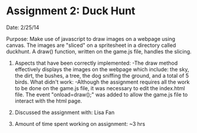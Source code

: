 Assignment 2: Duck Hunt
=======================

Date: 2/25/14

Purpose: Make use of javascript to draw images on a webpage using canvas. The images are "sliced" on a spritesheet in a directory called duckhunt. A draw() function, written on the game.js file, handles the slicing.

1. Aspects that have been correctly implemented:
-The draw method effectively displays the images on the webpage which include: the sky, the dirt, the bushes, a tree, the dog sniffing the ground, and a total of 5 birds. 
What didn't work:
-Although the assignment requires all the work to be done on the game.js file, it was necessary to edit the index.html file. The event "onload=draw();" was added to allow the game.js file to interact with the html page. 

2. Discussed the assignment with: Lisa Fan

3. Amount of time spent working on assignment: ~3 hrs 
